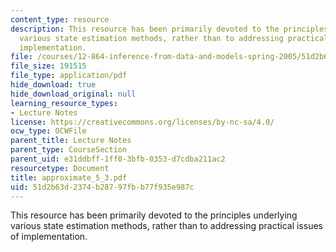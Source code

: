 ```yaml
---
content_type: resource
description: This resource has been primarily devoted to the principles underlying
  various state estimation methods, rather than to addressing practical issues of
  implementation.
file: /courses/12-864-inference-from-data-and-models-spring-2005/51d2b63d2374b28797fbb77f935e987c_approximate_5_3.pdf
file_size: 191515
file_type: application/pdf
hide_download: true
hide_download_original: null
learning_resource_types:
- Lecture Notes
license: https://creativecommons.org/licenses/by-nc-sa/4.0/
ocw_type: OCWFile
parent_title: Lecture Notes
parent_type: CourseSection
parent_uid: e31ddbff-1ff0-3bfb-0353-d7cdba211ac2
resourcetype: Document
title: approximate_5_3.pdf
uid: 51d2b63d-2374-b287-97fb-b77f935e987c
---
```

This resource has been primarily devoted to the principles underlying various state estimation methods, rather than to addressing practical issues of implementation.